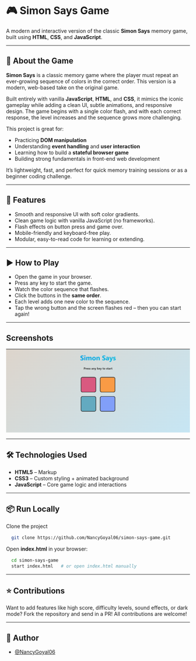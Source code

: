 
# 🎮 Simon Says Game

A modern and interactive version of the classic **Simon Says** memory game, built using **HTML**, **CSS**, and **JavaScript**.


---

## 🧠 About the Game

**Simon Says** is a classic memory game where the player must repeat an ever-growing sequence of colors in the correct order. This version is a modern, web-based take on the original game.

Built entirely with vanilla **JavaScript**, **HTML**, and **CSS**, it mimics the iconic gameplay while adding a clean UI, subtle animations, and responsive design. The game begins with a single color flash, and with each correct response, the level increases and the sequence grows more challenging.

This project is great for:
- Practicing **DOM manipulation**
- Understanding **event handling** and **user interaction**
- Learning how to build a **stateful browser game**
- Building strong fundamentals in front-end web development

It’s lightweight, fast, and perfect for quick memory training sessions or as a beginner coding challenge.


---
## 🚀 Features

- Smooth and responsive UI with soft color gradients.
- Clean game logic with vanilla JavaScript (no frameworks).
- Flash effects on button press and game over.
- Mobile-friendly and keyboard-free play.
- Modular, easy-to-read code for learning or extending.

---



## ▶️ How to Play

- Open the game in your browser.
- Press any key to start the game.
- Watch the color sequence that flashes.
- Click the buttons in the **same order**.
- Each level adds one new color to the sequence.
- Tap the wrong button and the screen flashes red – then you can start again!

---
## Screenshots

![Game Screenshot](images/Game_SS.png)

---
## 🛠️ Technologies Used

- **HTML5** – Markup
- **CSS3** – Custom styling + animated background
- **JavaScript** – Core game logic and interactions

---
## 📦 Run Locally

Clone the project

```bash
  git clone https://github.com/NancyGoyal06/simon-says-game.git
```

Open **index.html** in your browser:

```bash
  cd simon-says-game
  start index.html   # or open index.html manually
```

---







## ⭐ Contributions

Want to add features like high score, difficulty levels, sound effects, or dark mode? Fork the repository and send in a PR!
All contributions are welcome!

---
## 👤 Author

- [@NancyGoyal06](https://www.github.com/NancyGoyal06)

